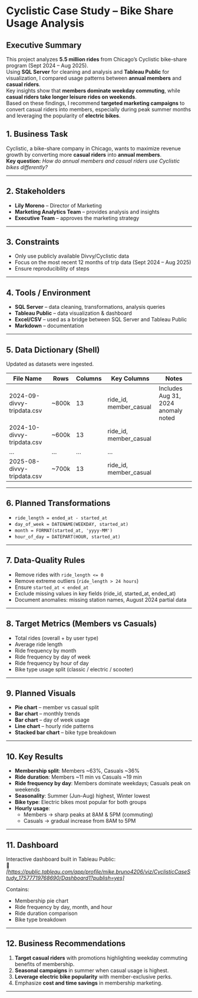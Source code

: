 # Cyclistic Case Study – Bike Share Usage Analysis

## Executive Summary
This project analyzes **5.5 million rides** from Chicago’s Cyclistic bike-share program (Sept 2024 – Aug 2025).  
Using **SQL Server** for cleaning and analysis and **Tableau Public** for visualization, I compared usage patterns between **annual members** and **casual riders**.  
Key insights show that **members dominate weekday commuting**, while **casual riders take longer leisure rides on weekends**.  
Based on these findings, I recommend **targeted marketing campaigns** to convert casual riders into members, especially during peak summer months and leveraging the popularity of **electric bikes**.


## 1. Business Task
Cyclistic, a bike-share company in Chicago, wants to maximize revenue growth by converting more **casual riders** into **annual members**.  
**Key question:** *How do annual members and casual riders use Cyclistic bikes differently?*  

---

## 2. Stakeholders
- **Lily Moreno** – Director of Marketing  
- **Marketing Analytics Team** – provides analysis and insights  
- **Executive Team** – approves the marketing strategy  

---

## 3. Constraints
- Only use publicly available Divvy/Cyclistic data  
- Focus on the most recent 12 months of trip data (Sept 2024 – Aug 2025)  
- Ensure reproducibility of steps  

---

## 4. Tools / Environment
- **SQL Server** – data cleaning, transformations, analysis queries  
- **Tableau Public** – data visualization & dashboard  
- **Excel/CSV** – used as a bridge between SQL Server and Tableau Public  
- **Markdown** – documentation  

---

## 5. Data Dictionary (Shell)
Updated as datasets were ingested.  

| File Name                  | Rows   | Columns | Key Columns            | Notes                                |
|-----------------------------|--------|---------|------------------------|--------------------------------------|
| 2024-09-divvy-tripdata.csv  | ~800k  | 13      | ride_id, member_casual | Includes Aug 31, 2024 anomaly noted  |
| 2024-10-divvy-tripdata.csv  | ~600k  | 13      | ride_id, member_casual |                                      |
| …                           | …      | …       | …                      |                                      |
| 2025-08-divvy-tripdata.csv  | ~700k  | 13      | ride_id, member_casual |                                      |

---

## 6. Planned Transformations
- `ride_length = ended_at - started_at`  
- `day_of_week = DATENAME(WEEKDAY, started_at)`  
- `month = FORMAT(started_at, 'yyyy-MM')`  
- `hour_of_day = DATEPART(HOUR, started_at)`  

---

## 7. Data-Quality Rules
- Remove rides with `ride_length <= 0`  
- Remove extreme outliers (`ride_length > 24 hours`)  
- Ensure `started_at < ended_at`  
- Exclude missing values in key fields (ride_id, started_at, ended_at)  
- Document anomalies: missing station names, August 2024 partial data  

---

## 8. Target Metrics (Members vs Casuals)
- Total rides (overall + by user type)  
- Average ride length   
- Ride frequency by month  
- Ride frequency by day of week  
- Ride frequency by hour of day  
- Bike type usage split (classic / electric / scooter)  

---

## 9. Planned Visuals
- **Pie chart** – member vs casual split  
- **Bar chart** – monthly trends  
- **Bar chart** – day of week usage  
- **Line chart** – hourly ride patterns  
- **Stacked bar chart** – bike type breakdown  

---

## 10. Key Results
- **Membership split**: Members ~63%, Casuals ~36%  
- **Ride duration**: Members ~11 min vs Casuals ~19 min  
- **Ride frequency by day**: Members dominate weekdays; Casuals peak on weekends  
- **Seasonality**: Summer (Jun–Aug) highest, Winter lowest  
- **Bike type**: Electric bikes most popular for both groups  
- **Hourly usage**:  
  - Members → sharp peaks at 8AM & 5PM (commuting)  
  - Casuals → gradual increase from 8AM to 5PM  

---

## 11. Dashboard
Interactive dashboard built in Tableau Public:  
🔗 *[https://public.tableau.com/app/profile/mike.bruno4206/viz/CyclisticCaseStudy_17577719768690/Dashboard1?publish=yes]*  

Contains:  
- Membership pie chart  
- Ride frequency by day, month, and hour  
- Ride duration comparison  
- Bike type breakdown  

---

## 12. Business Recommendations
1. **Target casual riders** with promotions highlighting weekday commuting benefits of membership.  
2. **Seasonal campaigns** in summer when casual usage is highest.  
3. **Leverage electric bike popularity** with member-exclusive perks.  
4. Emphasize **cost and time savings** in membership marketing.  

---




